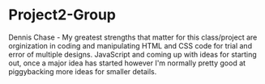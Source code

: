 # Project2-Group
Dennis Chase - My greatest strengths that matter for this class/project are orginization in coding and manipulating HTML and CSS code 
               for trial and error of multiple designs. JavaScript and coming up with ideas for starting out, once a major idea has started
               however I'm normally pretty good at piggybacking more ideas for smaller details.
